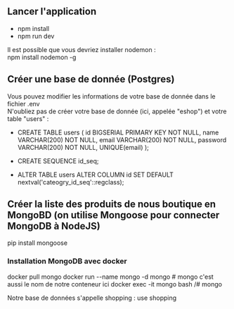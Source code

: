 ## Lancer l'application

- npm install
- npm run dev

Il est possible que vous devriez installer nodemon : <br />
npm install nodemon -g

## Créer une base de donnée (Postgres)

Vous pouvez modifier les informations de votre base de donnée dans le fichier .env <br />
N'oubliez pas de créer votre base de donnée (ici, appelée "eshop") et votre table "users" :

- CREATE TABLE users (
  id BIGSERIAL PRIMARY KEY NOT NULL,
  name VARCHAR(200) NOT NULL,
  email VARCHAR(200) NOT NULL,
  password VARCHAR(200) NOT NULL,
  UNIQUE(email)
  );

- CREATE SEQUENCE id_seq;

- ALTER TABLE users ALTER COLUMN id SET DEFAULT nextval('cateogry_id_seq'::regclass);


## Créer la liste des produits de nous boutique en MongoBD (on utilise Mongoose pour connecter MongoDB à NodeJS)
pip install mongoose
### Installation MongoDB avec docker
docker pull mongo
docker run --name mongo -d mongo # mongo c'est aussi le nom de notre conteneur ici
docker exec -it mongo bash
/# mongo

Notre base de données s'appelle shopping : use shopping
